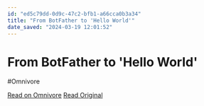 ```yaml
---
id: "ed5c79dd-0d9c-47c2-bfb1-a66cca0b3a34"
title: "From BotFather to 'Hello World'"
date_saved: "2024-03-19 12:01:52"
---
```


# From BotFather to 'Hello World'
#Omnivore

[Read on Omnivore](https://omnivore.app/me/from-bot-father-to-hello-world-18e5696df1c)
[Read Original](https://core.telegram.org/bots/tutorial)

